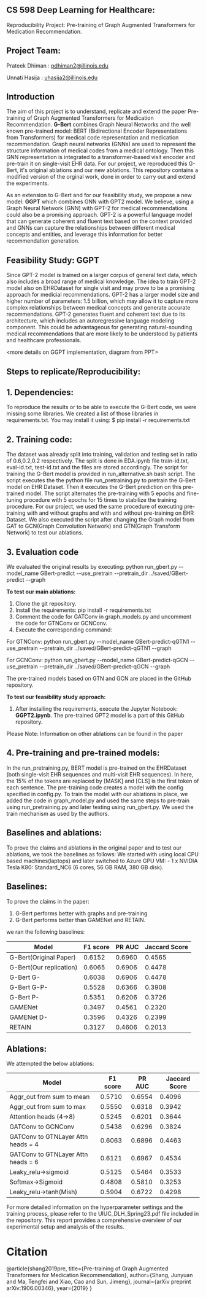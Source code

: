 ## CS 598 Deep Learning for Healthcare:

Reproducibility Project: Pre-training of Graph Augmented Transformers for Medication Recommendation.

## Project Team: 

Prateek Dhiman : pdhiman2@illinois.edu

Unnati Hasija : uhasija2@illinois.edu

## Introduction

The aim of this project is to understand, replicate and extend the paper Pre-training of Graph Augmented Transformers for Medication Recommendation.
**G-Bert** combines Graph Neural Networks and the well known pre-trained model: BERT (Bidirectional Encoder Representations from Transformers) for 
medical code representation and medication recommendation. Graph neural networks (GNNs) are used to represent the structure information of medical 
codes from a medical ontology. Then this GNN representation is integrated to a transformer-based visit encoder and pre-train it on single-visit EHR 
data. For our project, we reproduced this G-Bert, it's original ablations and our new ablations. This repository contains a modified version of the orginal work, done in order to carry out and extend the experiments.

As an extension to G-Bert and for our feasibility study, we propose a new model: **GGPT** which combines GNN with GPT2 model. We believe, using a Graph Neural Network (GNN) with GPT-2 for medical recommendations could also be a promising approach. GPT-2 is a powerful language model that can generate coherent and fluent text based on the context provided and GNNs can capture the relationships between different medical concepts and entities, and leverage this information for better recommendation generation.

## Feasibility Study: GGPT

Since GPT-2 model is trained on a larger corpus of general text data, which also includes a broad range of medical knowledge. The idea to train GPT-2 model also on EHRDataset for single visit and may prove to be a promising approach for medicial recommendations. GPT-2 has a larger model size and higher number of parameters: 1.5 billion, which may allow it to capture more complex relationships between medical concepts and generate accurate recommendations. GPT-2 generates fluent and coherent text due to its architecture, which includes an autoregressive language modeling component. This could be advantageous for generating natural-sounding medical recommendations that are more likely to be understood by patients and healthcare professionals.

<more details on GGPT implementation, diagram from PPT>

## Steps to replicate/Reproducibility:

## 1. Dependencies:

To reproduce the results or to be able to execute the G-Bert code, we were missing some libraries. We created a list of those libraries in requirements.txt.
You may install it using:
$ pip install -r requirements.txt

## 2. Training code:

The dataset was already split into training, validation and testing set in ratio of 0.6,0.2,0.2 respectively. The split is done in EDA.ipynb file train-id.txt, eval-id.txt, test-id.txt and the files are stored accordingly.
The script for training the G-Bert model is provided in run_alternative.sh bash script. The script executes the the python file run_pretraining.py to pretrain the G-Bert model on EHR Dataset. Then it executes the G-Bert prediction on this pre-trained model. The script alternates the pre-training with 5 epochs and fine-tuning procedure with 5 epochs for 15 times to stabilize the training procedure.
For our project, we used the same procedure of executing pre-training with and without graphs and with and without pre-training on EHR Dataset.
We also executed the script after changing the Graph model from GAT to GCN(Graph Convolution Network) and GTN(Graph Transform Network) to test our ablations.

## 3. Evaluation code 

We evaluated the original results by executing:
python run_gbert.py --model_name GBert-predict --use_pretrain --pretrain_dir ../saved/GBert-predict --graph

**To test our main ablations:**
1. Clone the git repository.
2. Install the requirements: pip install -r requirements.txt
3. Comment the code for GATConv in graph_models.py and uncomment the code for GTNConv or GCNConv.
4. Execute the corresponding command:

For GTNConv: python run_gbert.py --model_name GBert-predict-qGTN1 --use_pretrain --pretrain_dir ../saved/GBert-predict-qGTN1 --graph

For GCNConv: python run_gbert.py --model_name GBert-predict-qGCN --use_pretrain --pretrain_dir ../saved/GBert-predict-qGCN --graph

The pre-trained models based on GTN and GCN are placed in the GitHub repository.

**To test our feasibility study approach:**
1. After installing the requirements, execute the Jupyter Notebook: **GGPT2.ipynb**. The pre-trained GPT2 model is a part of this GitHub repository.

Please Note: Information on other ablations can be found in the paper
## 4. Pre-training and pre-trained models:

In the run_pretraining.py, BERT model is pre-trained on the EHRDataset (both single-visit EHR sequences and multi-visit EHR sequences). 
In here, the 15% of the tokens are replaced by [MASK] and [CLS] is the first token of each sentence. The pre-training code creates a model with the config specified in config.py. 
To train the model with our ablations in place, we added the code in graph_model.py and used the same steps to pre-train using run_pretraining.py and later testing using run_gbert.py. We used the train mechanism as used by the authors. 

## Baselines and ablations:

To prove the claims and ablations in the original paper and to test our ablations, we took the baselines as follows:
We started with using local CPU based machines(laptops) and later switched to Azure GPU VM: - 1 x NVIDIA Tesla K80: Standard_NC6 (6 cores, 56 GB RAM, 380 GB disk).

## Baselines:
To prove the claims in the paper:
1. G-Bert performs better with graphs and pre-training 
2. G-Bert performs better than GAMENet and RETAIN.

we ran the following baselines:

|    Model        |    F1 score   |    PR AUC     |  Jaccard Score |
|-----------------|-------------- |---------------|----------------|
| G-Bert(Original Paper)|0.6152|	  0.6960      |    0.4565      |
| G-Bert(Our replication)	      |       0.6065  |	  0.6906      |    0.4478      |
| G-Bert G-	      |       0.6038  |	  0.6906      |    0.4478      |
| G-Bert G-P-     |       0.5528  |	  0.6366      |    0.3908      |
| G-Bert P-	      |       0.5351  |	  0.6206      |    0.3726      |
| GAMENet	      |       0.3497  |	  0.4561      |    0.2320      |
| GAMENet D-      |       0.3596  |	  0.4326      |    0.2399      |
| RETAIN 	      |       0.3127  |	  0.4606      |    0.2013      |
   		

## Ablations: 
We attempted the below ablations:
  
|    Model        |    F1 score   |    PR AUC     |  Jaccard Score |
|-----------------|-------------- |---------------|----------------|
|Aggr_out from sum to mean| 0.5710 |0.6554|0.4096|
|Aggr_out from sum to max|0.5550|0.6318|0.3942|
|Attention heads (4->8)|0.5245|0.6201|0.3644|
|GATConv to GCNConv|0.5438|0.6296|0.3824|
|GATConv to GTNLayer Attn heads = 4|0.6063|0.6896|0.4463|
|GATConv to GTNLayer Attn heads = 6|0.6121|0.6967|0.4534|
|Leaky_relu->sigmoid|0.5125|0.5464|0.3533|
|Softmax->Sigmoid|0.4808|0.5810|0.3253|
|Leaky_relu->tanh(Mish)|0.5904|0.6722|0.4298|

For more detailed information on the hyperparameter settings and the training process, please refer to the UIUC_DLH_Spring23.pdf file included in the repository. This report provides a comprehensive overview of our experimental setup and analysis of the results.

# Citation
@article{shang2019pre,
  title={Pre-training of Graph Augmented Transformers for Medication Recommendation},
  author={Shang, Junyuan and Ma, Tengfei and Xiao, Cao and Sun, Jimeng},
  journal={arXiv preprint arXiv:1906.00346},
  year={2019}
}
